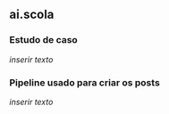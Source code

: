 ## ai.scola

### Estudo de caso
*inserir texto*

### Pipeline usado para criar os posts
*inserir texto*

